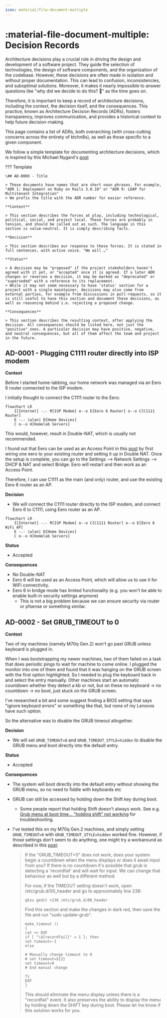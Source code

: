 ```yaml
---
icon: material/file-document-multiple
---
```


# :material-file-document-multiple: Decision Records

Architecture decisions play a crucial role in driving the design and development of a software project. They guide the selection of technologies, the design of software components, and the organization of the codebase. However, these decisions are often made in isolation and without proper documentation. This can lead to confusion, inconsistencies, and suboptimal solutions. Moreover, it makes it nearly impossible to answer questions like "why did we decide to do this? 🤔" as the time goes on.

Therefore, it is important to keep a record of architecture decisions, including the context, the decision itself, and the consequences. This practice, known as Architecture Decision Records (ADRs), fosters transparency, improves communication, and provides a historical context to help future decision-making.

This page contains a list of ADRs, both overarching (with cross-cutting concerns across the entirety of ktchn8s), as well as those specific to a given component.

We follow a simple template for documenting architecture decisions, which is inspired by this Michael Nygard's [post](http://thinkrelevance.com/blog/2011/11/15/documenting-architecture-decisions)

<!-- markdownlint-disable MD046 -->
??? Template

    \## AD-000X - Title

    > These documents have names that are short noun phrases. For example, "ADR 1: Deployment on Ruby on Rails 3.0.10" or "ADR 9: LDAP for Multitenant Integration"
    > We prefix the title with the ADR number for easier reference.

    **Context**

    > This section describes the forces at play, including technological, political, social, and project local. These forces are probably in tension, and should be called out as such. The language in this section is value-neutral. It is simply describing facts.

    **Decision**

    > This section describes our response to these forces. It is stated in full sentences, with active voice. "We will …"

    **Status**

    > A decision may be "proposed" if the project stakeholders haven't agreed with it yet, or "accepted" once it is agreed. If a later ADR changes or reverses a decision, it may be marked as "deprecated" or "superseded" with a reference to its replacement.
    > While it may not seem necessary to have 'status' section for a project with a single maintainer, decisions may also come from external parties, for example from discussions in pull-requests, so it is still useful to have this section and document these decisions, as well as reasoning behind i.e. rejecting a proposed change.

    **Consequences**

    > This section describes the resulting context, after applying the decision. All consequences should be listed here, not just the "positive" ones. A particular decision may have positive, negative, and neutral consequences, but all of them affect the team and project in the future.
<!-- markdownlint-enable MD046 -->


## AD-0001 - Plugging C1111 router directly into ISP modem

**Context**

Before I started home-labbing, our home network was managed via an Eero 6 router connected to the ISP modem.

I initially thought to connect the C1111 router to the Eero:

```mermaid
flowchart LR
    I[Internet] -.- M[ISP Modem] o--o E[Eero 6 Router] o--o C[C1111 Router]
    E -.- |wlan| D[Home Devices]
    C o--o H[Homelab Servers]
```

This would, however, result in Double-NAT, which is usually not recommended.

I found out that Eero can be used as an Access Point in this [post](https://www.reddit.com/r/eero/comments/uuuvdc/comment/i9hkazz/?utm_source=share&utm_medium=web3x&utm_name=web3xcss&utm_term=1&utm_content=share_button) by first wiring one eero to your existing router and setting it up in Double NAT. Once the setup is complete, you can go to the Settings --> Network Settings --> DHCP & NAT and select Bridge. Eero will restart and then work as an Access Point.

Therefore, I can use C1111 as the main (and only) router, and use the existing Eero 6 router as an AP.

**Decision**

- We will connect the C1111 router directly to the ISP modem, and connect Eero 6 to C1111, using Eero router as an AP.

```mermaid
flowchart LR
    I[Internet] -.- M[ISP Modem] o--o C[C1111 Router] o--o E[Eero 6 WiFi AP]
    E -.- |wlan| D[Home Devices]
    C o--o H[Homelab Servers]
```

**Status**

- Accepted

**Consequences**

- No Double-NAT
- Eero 6 will be used as an Access Point, which will allow us to use it for WiFi connectivity.
- Eero 6 in bridge mode has limited functionality (e.g. you won't be able to enable built-in security settings anymore)
    - This is not a big problem because we can ensure security via router or pfsense or something similar.

## AD-0002 - Set GRUB_TIMEOUT to 0

**Context**

Two of my machines (namely M70q Gen.2) won't go past GRUB unless keyboard is plugged in.

When I was bootstrapping my newer machines, two of them failed on a task that does periodic pings to wait for machine to come online. I plugged the monitor into one of them and found that it was hanging on the GRUB screen with the first option highlighted. So I needed to plug the keyboard back in and select the entry manually. Other machines start an automatic countdown whether they detect a kb or not, but on these no keyboard -> no countdown -> no boot, just stuck on the GRUB screen.

I've researched a bit and some suggest finding a BIOS setting that says "ignore keyboard errors" or something like that, but none of my Lenovos have such option.

So the alternative was to disable the GRUB timeout altogether.

**Decision**

- We will set `GRUB_TIMEOUT=0` and `GRUB_TIMEOUT_STYLE=hidden` to disable the GRUB menu and boot directly into the default entry.

**Status**

- Accepted

**Consequences**

- The system will boot directly into the default entry without showing the GRUB menu, so no need to fiddle with keyboards etc
- GRUB can still be accessed by holding down the <key>Shift</key> key during boot.
    - Some people report that holding <key>Shift</key> doesn't always work. See e.g. [Grub menu at boot time... "holding shift" not working](https://askubuntu.com/questions/668049/grub-menu-at-boot-time-holding-shift-not-working) for troubleshooting. 
- I've tested this on my M70q Gen.2 machines, and simply setting `GRUB_TIMEOUT=0` with `GRUB_TIMEOUT_STYLE=hidden` worked fine. However, if those settings don't seem to do anything, one might try a workaround as described in this [post](https://ubuntuforums.org/showthread.php?t=1287602&page=14&p=10097915#post10097915):

    > If the "GRUB_TIMEOUT=0" does not work, does your system begin a countdown when the menu displays or does it await input from you? If there is no countdown it's possible that grub is detecting a 'recordfail' and will wait for input. We can change that behaviour as well but by a different method.
    > 
    > For now, if the TIMEOUT setting doesn't work, open /etc/grub.d/00_header and go to approximately line 238:
    >
    > ```
    > gksu gedit +238 /etc/grub.d/00_header
    > ```
    >
    > Find this section and make the changes in dark red, then save the file and run "sudo update-grub".
    >
    > ```
    > make_timeout ()
    > {
    > cat << EOF
    > if [ "\${recordfail}" = 1 ]; then
    > set timeout=-1
    > else
    > 
    > # Manually change timeout to 0
    > # set timeout=${2}
    > set timeout=0
    > # End manual change
    > 
    > fi
    > EOF
    > }
    > ```
    >
    > This should eliminate the menu display unless there is a "recordfail" event. It also preserves the ability to display the menu by holding down the SHIFT key during boot. Please let me know if this solution works for you.
